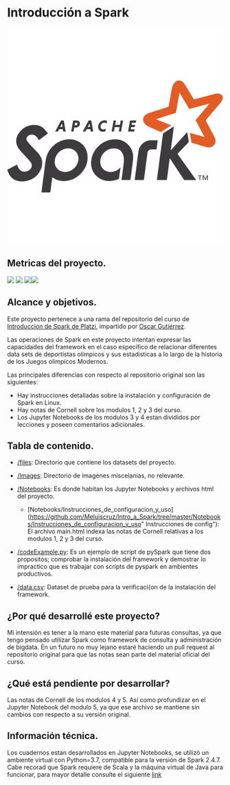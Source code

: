 # Introducción a Spark

![](https://github.com/Meluiscruz/Intro_a_Spark/blob/master/Images/spark%20logo.png?raw=true)

## Metricas del proyecto.

![](https://img.shields.io/github/stars/Meluiscruz/Intro_a_Spark.svg) ![](https://img.shields.io/github/forks/Meluiscruz/Intro_a_Spark.svg)
![](https://img.shields.io/github/issues/Meluiscruz/Intro_a_Spark.svg)![](https://img.shields.io/github//Meluiscruz/Intro_a_Spark.svg)

## Alcance y objetivos.

Este proyecto pertenece a una rama del repositorio del curso de [Introduccion de Spark de Platzi](https://github.com/terranigmark/curso-apache-spark-platzi "Introduccion de Spark de Platzi"), impartido por [Oscar Gutiérrez](https://github.com/Ator97 "Oscar Gutiérrez").

Las operaciones de Spark en este proyecto intentan expresar las capacidades del framework en el caso específico de relacionar diferentes data sets de deportistas olímpicos y sus estadisticas a lo largo de la historia de los Juegos olimpicos Modernos.

Las principales diferencias con respecto al repositorio original son las siguientes:

- Hay instrucciones detalladas sobre la instalación y configuración de Spark en Linux.
- Hay notas de Cornell sobre los modulos 1, 2 y 3 del curso.
- Los Jupyter Notebooks de los modulos 3 y 4 estan divididos por lecciones y poseen comentarios adicionales.

## Tabla de contenido.

- [/files](https://github.com/Meluiscruz/Intro_a_Spark/tree/master/files "files"): Directorio que contiene los datasets del proyecto.
- [/Images](https://github.com/Meluiscruz/Intro_a_Spark/tree/master/Images "Images"): Directorio de imagenes miscelanias, no relevante.
- [/Notebooks](https://github.com/Meluiscruz/Intro_a_Spark/tree/master/Notebooks "Notebooks"): Es donde habitan los Jupyter Notebooks y archivos html del proyecto.
  - [Notebooks/Instrucciones_de_configuracion_y_uso](https://github.com/Meluiscruz/Intro_a_Spark/tree/master/Notebooks/Instrucciones_de_configuracion_y_uso" Instrucciones de config"): El archivo main.html indexa las notas de Cornell relativas a los modulos 1, 2 y 3 del curso. 
 
- [/codeExample.py](https://github.com/Meluiscruz/Intro_a_Spark/blob/master/codeExample.py "codeExample.py"): Es un ejemplo de script de pySpark que tiene dos propositos; comprobar la instalación del framework y demostrar lo impractico que es trabajar con scripts de pyspark en ambientes productivos. 

- [/data.csv](https://github.com/Meluiscruz/Intro_a_Spark/blob/master/data.csv "data.csv"): Dataset de prueba para la verificaci{on de la instalación del framework. 
  
## ¿Por qué desarrollé este proyecto?

Mi intensión es tener a la mano este material para futuras consultas, ya que tengo pensado utilizar Spark como framework de consulta y administración de bigdata. En un futuro no muy lejano estaré haciendo un pull request al repositorio original para que las notas sean parte del material oficial del curso.

## ¿Qué está pendiente por desarrollar?

Las notas de Cornell de los modulos 4 y 5. Así como profundizar en el Jupyter Notebook del modulo 5, ya que ese archivo se mantiene sin cambios con respecto a su versión original.

## Información técnica.

Los cuadernos estan desarrollados en Jupyter Notebooks, se utilizó un ambiente virtual con Python=3.7, compatible para la versión de Spark 2.4.7. Cabe recorad que Spark requiere de Scala y la máquina virtual de Java para funcionar, para mayor detalle consulte el siguiente [link](https://spark.apache.org/docs/2.4.7/ "documentación")
